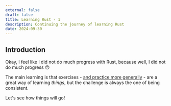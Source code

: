 ```yaml
---
external: false
draft: false
title: Learning Rust - 1
description: Continuing the journey of learning Rust
date: 2024-09-30
---
```


## Introduction

Okay, I feel like I did not do much progress with Rust, because well, I did not do much progress 🙃

The main learning is that exercises - [and practice more generally](https://www.manning.com/books/the-programmers-brain) - are a great way of learning *things*, but the challenge is always the one of being consistent.

Let's see how things will go!
